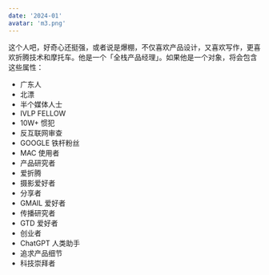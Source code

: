 ```yaml
---
date: '2024-01'
avatar: 'm3.png'
---
```


这个人吧，好奇心还挺强，或者说是爆棚，不仅喜欢产品设计，又喜欢写作，更喜欢折腾技术和摩托车。他是一个「全栈产品经理」。如果他是一个对象，将会包含这些属性：

* 广东人
* 北漂
* 半个媒体人士
* IVLP FELLOW
* 10W+ 惯犯
* 反互联网审查
* GOOGLE 铁杆粉丝
* MAC 使用者
* 产品研究者
* 爱折腾
* 摄影爱好者
* 分享者
* GMAIL 爱好者
* 传播研究者
* GTD 爱好者
* 创业者
* ChatGPT 人类助手
* 追求产品细节
* 科技崇拜者